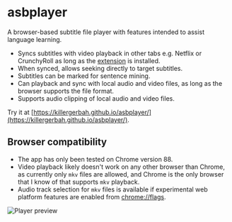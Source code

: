 # asbplayer

A browser-based subtitle file player with features intended to assist language learning.

- Syncs subtitles with video playback in other tabs e.g. Netflix or CrunchyRoll as long as 
  the [extension](https://github.com/killergerbah/asbplayer/releases/tag/v0.1.0) is installed.
- When synced, allows seeking directly to target subtitles.
- Subtitles can be marked for sentence mining.
- Can playback and sync with local audio and video files, as long as the browser supports the file format.
- Supports audio clipping of local audio and video files.

Try it at [https://killergerbah.github.io/asbplayer/](https://killergerbah.github.io/asbplayer/).

## Browser compatibility

- The app has only been tested on Chrome version 88.
- Video playback likely doesn't work on any other browser than Chrome, as currently only `mkv` files are allowed, and
  Chrome is the only browser that I know of that supports `mkv` playback.
- Audio track selection for `mkv` files is available if experimental web platform features are enabled from [chrome://flags](chrome://flags).
 
![Player preview](https://i.imgur.com/JoFl6Lu.gif)


